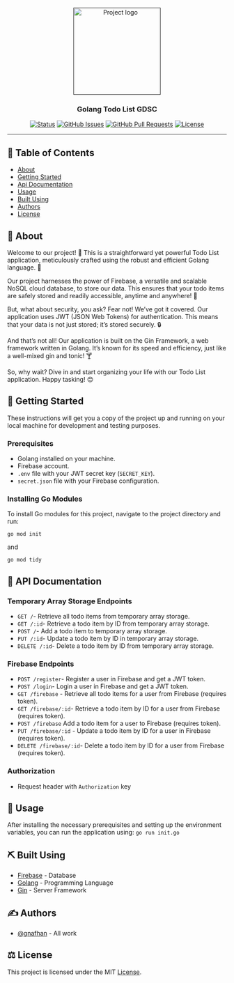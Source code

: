 <p align="center">
  <a href="" rel="noopener">
 <img width=200px height=200px src="https://fingers-site-production.s3.eu-central-1.amazonaws.com/uploads/images/72Risoyey04MAd2A4ZQUZE5nl0otT4KY39ah2izD.webp" alt="Project logo"></a>
</p>

<h3 align="center">Golang Todo List GDSC</h3>

<div align="center">

[![Status](https://img.shields.io/badge/status-active-success.svg)]()
[![GitHub Issues](https://img.shields.io/github/issues/gnafhan/GoGDSC.svg)](https://github.com/gnafhan/GoGDSC/issues)
[![GitHub Pull Requests](https://img.shields.io/github/issues-pr/gnafhan/GoGDSC.svg)](https://github.com/gnafhan/GoGDSC/pulls)
[![License](https://img.shields.io/badge/license-MIT-blue.svg)](/LICENSE)

</div>

---

## 📝 Table of Contents

- [About](#about)
- [Getting Started](#getting_started)
- [Api Documentation](#api)
- [Usage](#usage)
- [Built Using](#built_using)
- [Authors](#authors)
- [License](#license)

## 🧐 About <a name = "about"></a>

Welcome to our project! 🎉 This is a straightforward yet powerful Todo List application, meticulously crafted using the robust and efficient Golang language. 🚀

Our project harnesses the power of Firebase, a versatile and scalable NoSQL cloud database, to store our data. This ensures that your todo items are safely stored and readily accessible, anytime and anywhere! 💾

But, what about security, you ask? Fear not! We’ve got it covered. Our application uses JWT (JSON Web Tokens) for authentication. This means that your data is not just stored; it’s stored securely. 🔒

And that’s not all! Our application is built on the Gin Framework, a web framework written in Golang. It’s known for its speed and efficiency, just like a well-mixed gin and tonic! 🍸

So, why wait? Dive in and start organizing your life with our Todo List application. Happy tasking! 😊

## 🏁 Getting Started <a name = "getting_started"></a>

These instructions will get you a copy of the project up and running on your local machine for development and testing purposes. 

### Prerequisites

- Golang installed on your machine.
- Firebase account.
- `.env` file with your JWT secret key (`SECRET_KEY`).
- `secret.json` file with your Firebase configuration.


### Installing Go Modules

To install Go modules for this project, navigate to the project directory and run:

```
go mod init
```

and

```
go mod tidy
```


## 🔧 API Documentation <a name = "api"></a>

### Temporary Array Storage Endpoints

- ```GET /```- Retrieve all todo items from temporary array storage.
- ```GET /:id```- Retrieve a todo item by ID from temporary array storage.
- ```POST /```- Add a todo item to temporary array storage.
- ```PUT /:id```- Update a todo item by ID in temporary array storage.
- ```DELETE /:id```- Delete a todo item by ID from temporary array storage.

### Firebase Endpoints

- ```POST /register```- Register a user in Firebase and get a JWT token.
- ```POST /login```- Login a user in Firebase and get a JWT token.
- ```GET /firebase``` - Retrieve all todo items for a user from Firebase (requires token).
- ```GET /firebase/:id```- Retrieve a todo item by ID for a user from Firebase (requires token).
- ```POST /firebase```  Add a todo item for a user to Firebase (requires token).
- ```PUT /firebase/:id``` - Update a todo item by ID for a user in Firebase (requires token).
- ```DELETE /firebase/:id```- Delete a todo item by ID for a user from Firebase (requires token).

### Authorization
- Request header with ```Authorization``` key

## 🎈 Usage <a name="usage"></a>

After installing the necessary prerequisites and setting up the environment variables, you can run the application using:
```go run init.go```

## ⛏️ Built Using <a name = "built_using"></a>

- [Firebase](https://firebase.google.com/) - Database
- [Golang](https://go.dev/) - Programming Language
- [Gin](https://gin-gonic.com/) - Server Framework


## ✍️ Authors <a name = "authors"></a>

- [@gnafhan](https://github.com/gnafhan) - All work


## ⚖️ License <a name = "license"></a>
This project is licensed under the MIT [License](https://github.com/gnafhan/GoGDSC/blob/main/LICENSE).
